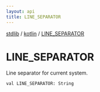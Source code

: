 ```yaml
---
layout: api
title: LINE_SEPARATOR
---
```

[stdlib](../index.md) / [kotlin](index.md) / [LINE_SEPARATOR](LINE_SEPARATOR.md)

# LINE_SEPARATOR
Line separator for current system.
```
val LINE_SEPARATOR: String
```
